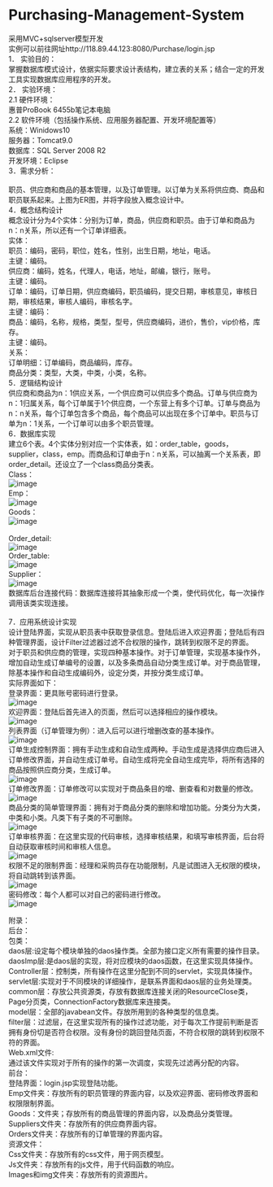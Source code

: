 # Purchasing-Management-System
采用MVC+sqlserver模型开发<br>
实例可以前往网址http://118.89.44.123:8080/Purchase/login.jsp <br>
1．	实验目的：<br>
掌握数据库模式设计，依据实际要求设计表结构，建立表的关系；结合一定的开发工具实现数据库应用程序的开发。<br>
2．	实验环境：<br>
2.1 硬件环境：<br>
	惠普ProBook  6455b笔记本电脑<br>
2.2 软件环境（包括操作系统、应用服务器配置、开发环境配置等）<br>
系统：Winidows10<br>
服务器：Tomcat9.0<br>
数据库：SQL Server 2008 R2<br>
开发环境：Eclipse<br>
3．需求分析： <br>
	 <br>
	职员、供应商和商品的基本管理，以及订单管理。以订单为关系将供应商、商品和职员联系起来。上图为ER图，并将字段放入概念设计中。<br>
4．概念结构设计<br>
	概念设计分为4个实体：分别为订单，商品，供应商和职员。由于订单和商品为n：n关系，所以还有一个订单详细表。<br>
实体：<br>
	职员：编码，密码，职位，姓名，性别，出生日期，地址，电话。<br>
	主键：编码。<br>
	供应商：编码，姓名，代理人，电话，地址，邮编，银行，账号。<br>
主键：编码。<br>
订单：编码，订单日期，供应商编码，职员编码，提交日期，审核意见，审核日期，审核结果，审核人编码，审核名字。<br>
主键：编码：<br>
	商品：编码，名称，规格，类型，型号，供应商编码，进价，售价，vip价格，库存。<br>
	主键：编码。<br>
关系：<br>
	订单明细：订单编码，商品编码，库存。<br>
	商品分类：类型，大类，中类，小类，名称。<br>
5．逻辑结构设计<br>
	供应商和商品为n：1供应关系，一个供应商可以供应多个商品。订单与供应商为n：1归属关系，每个订单属于1个供应商，一个东营上有多个订单。订单与商品为n：n关系，每个订单包含多个商品，每个商品可以出现在多个订单中。职员与订单为n：1关系，一个订单可以由多个职员管理。<br>
6．数据库实现<br>
	建立6个表。4个实体分别对应一个实体表，如：order_table，goods，supplier，class，emp。而商品和订单由于n：n关系，可以抽离一个关系表，即order_detail。还设立了一个class商品分类表。<br>
Class：<br>
 ![image](https://github.com/ChineseAStar/Purchasing-Management-System/blob/master/images/class.png)<br>
Emp：<br>
 ![image](https://github.com/ChineseAStar/Purchasing-Management-System/blob/master/images/emp.png)<br>
Goods：<br>
 ![image](https://github.com/ChineseAStar/Purchasing-Management-System/blob/master/images/goods.png)<br>
 <br>
Order_detail:<br>
 ![image](https://github.com/ChineseAStar/Purchasing-Management-System/blob/master/images/order2.png)<br>
Order_table:<br>
 ![image](https://github.com/ChineseAStar/Purchasing-Management-System/blob/master/images/order1.png)<br>
Supplier：<br>
 ![image](https://github.com/ChineseAStar/Purchasing-Management-System/blob/master/images/supplier.png)<br>
数据库后台连接代码：数据库连接将其抽象形成一个类，使代码优化，每一次操作调用该类实现连接。<br>
 <br>
7．应用系统设计实现<br>
	设计登陆界面，实现从职员表中获取登录信息。登陆后进入欢迎界面；登陆后有四种管理界面，设计Filter过滤器过滤不合权限的操作，跳转到权限不足的界面。<br>
	对于职员和供应商的管理，实现四种基本操作。对于订单管理，实现基本操作外，增加自动生成订单编号的设置，以及多条商品自动分类生成订单。对于商品管理，除基本操作和自动生成编码外，设定分类，并按分类生成订单。<br>
实际界面如下：<br>
登录界面：更具账号密码进行登录。<br>
 ![image](https://github.com/ChineseAStar/Purchasing-Management-System/blob/master/images/v1.png)<br>
欢迎界面：登陆后首先进入的页面，然后可以选择相应的操作模块。<br>
 ![image](https://github.com/ChineseAStar/Purchasing-Management-System/blob/master/images/v2.png)<br>
列表界面（订单管理为例）：进入后可以进行增删改查的基本操作。<br>
 ![image](https://github.com/ChineseAStar/Purchasing-Management-System/blob/master/images/v3.png)<br>
订单生成控制界面：拥有手动生成和自动生成两种。手动生成是选择供应商后进入订单修改界面，并自动生成订单号。自动生成将完全自动生成完毕，将所有选择的商品按照供应商分类，生成订单。<br>
 ![image](https://github.com/ChineseAStar/Purchasing-Management-System/blob/master/images/v4.png)<br>
订单修改界面：订单修改可以实现对于商品条目的增、删查看和对数量的修改。<br>
 ![image](https://github.com/ChineseAStar/Purchasing-Management-System/blob/master/images/v5.png)<br>
商品分类的简单管理界面：拥有对于商品分类的删除和增加功能。分类分为大类，中类和小类。凡类下有子类的不可删除。<br>
 ![image](https://github.com/ChineseAStar/Purchasing-Management-System/blob/master/images/v6.png)<br>
订单审核界面：在这里实现的代码审核，选择审核结果，和填写审核界面，后台将自动获取审核时间和审核人信息。<br>
 ![image](https://github.com/ChineseAStar/Purchasing-Management-System/blob/master/images/v7.png)<br>
权限不足的限制界面：经理和采购员存在功能限制，凡是试图进入无权限的模块，将自动跳转到该界面。<br>
 ![image](https://github.com/ChineseAStar/Purchasing-Management-System/blob/master/images/v8.png)<br>
密码修改：每个人都可以对自己的密码进行修改。<br>
 ![image](https://github.com/ChineseAStar/Purchasing-Management-System/blob/master/images/v9.png)<br>









附录：<br>
后台：<br>
	包类：<br>
daos层:设定每个模块单独的daos操作类。全部为接口定义所有需要的操作目录。<br>
daosImp层:是daos层的实现，将对应模块的daos函数，在这里实现具体操作。<br>
Controller层：控制类，所有操作在这里分配到不同的servlet，实现具体操作。<br>
servlet层:实现对于不同模块的详细操作，是联系界面和daos层的业务处理类。<br>
common层：存放公共资源类，存放有数据库连接关闭的ResourceClose类，Page分页类，ConnectionFactory数据库来连接类。<br>
model层：全部的javabean文件。存放所用到的各种类型的信息类。<br>
filter层：过滤层，在这里实现所有的操作过滤功能，对于每次工作提前判断是否拥有身份切是否符合权限。没有身份的跳回登陆页面，不符合权限的跳转到权限不符的界面。<br>
Web.xml文件:<br>
	通过该文件实现对于所有的操作的第一次调度，实现先过滤再分配的内容。<br>
前台：<br>
	登陆界面：login.jsp实现登陆功能。<br>
	Emp文件夹：存放所有的职员管理的界面内容，以及欢迎界面、密码修改界面和权限限制界面。<br>
	Goods：文件夹；存放所有的商品管理的界面内容，以及商品分类管理。<br>
	Suppliers文件夹：存放所有的供应商界面内容。<br>
	Orders文件夹：存放所有的订单管理的界面内容。<br>
资源文件：<br>
	Css文件夹：存放所有的css文件，用于网页模型。<br>
	Js文件夹：存放所有的js文件，用于代码函数的响应。<br>
	Images和img文件夹：存放所有的资源图片。<br>
<br>
